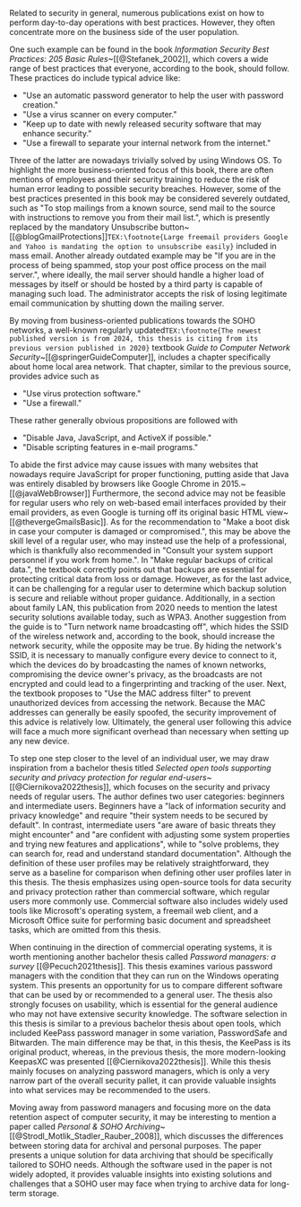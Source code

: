 Related to security in general, numerous publications exist on how to perform day-to-day operations with best practices. However, they often concentrate more on the business side of the user population.

One such example can be found in the book *Information Security Best Practices: 205 Basic Rules*~[[@Stefanek_2002]], which covers a wide range of best practices that everyone, according to the book, should follow. These practices do include typical advice like:

- "Use an automatic password generator to help the user with password creation."
- "Use a virus scanner on every computer."
- "Keep up to date with newly released security software that may enhance security."
- "Use a firewall to separate your internal network from the internet."

Three of the latter are nowadays trivially solved by using Windows OS. To highlight the more business-oriented focus of this book, there are often mentions of employees and their security training to reduce the risk of human error leading to possible security breaches. However, some of the best practices presented in this book may be considered severely outdated, such as "To stop mailings from a known source, send mail to the source with instructions to remove you from their mail list.", which is presently replaced by the mandatory Unsubscribe button~[[@blogGmailProtections]]`TEX:\footnote{Large freemail providers Google and Yahoo is mandating the option to unsubscribe easily}` included in mass email. Another already outdated example may be "If you are in the process of being spammed, stop your post office process on the mail server.", where ideally, the mail server should handle a higher load of messages by itself or should be hosted by a third party is capable of managing such load. The administrator accepts the risk of losing legitimate email communication by shutting down the mailing server.

By moving from business-oriented publications towards the SOHO networks, a well-known regularly updated`TEX:\footnote{The newest published version is from 2024, this thesis is citing from its previous version published in 2020}` textbook *Guide to Computer Network Security*~[[@springerGuideComputer]], includes a chapter specifically about home local area network. That chapter, similar to the previous source, provides advice such as

- "Use virus protection software."
- "Use a firewall."

These rather generally obvious propositions are followed with

- "Disable Java, JavaScript, and ActiveX if possible."
- "Disable scripting features in e-mail programs."

To abide the first advice may cause issues with many websites that nowadays require JavaScript for proper functioning, putting aside that Java was entirely disabled by browsers like Google Chrome in 2015.~[[@javaWebBrowser]] Furthermore, the second advice may not be feasible for regular users who rely on web-based email interfaces provided by their email providers, as even Google is turning off its original basic HTML view~[[@thevergeGmailsBasic]]. As for the recommendation to "Make a boot disk in case your computer is damaged or compromised.", this may be above the skill level of a regular user, who may instead use the help of a professional, which is thankfully also recommended in "Consult your system support personnel if you work from home.". In "Make regular backups of critical data.", the textbook correctly points out that backups are essential for protecting critical data from loss or damage. However, as for the last advice, it can be challenging for a regular user to determine which backup solution is secure and reliable without proper guidance. Additionally, in a section about family LAN, this publication from 2020 needs to mention the latest security solutions available today, such as WPA3. Another suggestion from the guide is to "Turn network name broadcasting off", which hides the SSID of the wireless network and, according to the book, should increase the network security, while the opposite may be true. By hiding the network's SSID, it is necessary to manually configure every device to connect to it, which the devices do by broadcasting the names of known networks, compromising the device owner's privacy, as the broadcasts are not encrypted and could lead to a fingerprinting and tracking of the user. Next, the textbook proposes to "Use the MAC address filter" to prevent unauthorized devices from accessing the network. Because the MAC addresses can generally be easily spoofed, the security improvement of this advice is relatively low. Ultimately, the general user following this advice will face a much more significant overhead than necessary when setting up any new device.

To step one step closer to the level of an individual user, we may draw inspiration from a bachelor thesis titled *Selected open tools supporting security and privacy protection for regular end-users*~[[@Ciernikova2022thesis]], which focuses on the security and privacy needs of regular users. The author defines two user categories: beginners and intermediate users. Beginners have a "lack of information security and privacy knowledge" and require "their system needs to be secured by default". In contrast, intermediate users "are aware of basic threats they might encounter" and "are confident with adjusting some system properties and trying new features and applications", while to "solve problems, they can search for, read and understand standard documentation". Although the definition of these user profiles may be relatively straightforward, they serve as a baseline for comparison when defining other user profiles later in this thesis. The thesis emphasizes using open-source tools for data security and privacy protection rather than commercial software, which regular users more commonly use. Commercial software also includes widely used tools like Microsoft's operating system, a freemail web client, and a Microsoft Office suite for performing basic document and spreadsheet tasks, which are omitted from this thesis.

When continuing in the direction of commercial operating systems, it is worth mentioning another bachelor thesis called *Password managers: a survey* [[@Pecuch2021thesis]]. This thesis examines various password managers with the condition that they can run on the Windows operating system. This presents an opportunity for us to compare different software that can be used by or recommended to a general user. The thesis also strongly focuses on usability, which is essential for the general audience who may not have extensive security knowledge. The software selection in this thesis is similar to a previous bachelor thesis about open tools, which included KeePass password manager in some variation, PasswordSafe and Bitwarden. The main difference may be that, in this thesis, the KeePass is its original product, whereas, in the previous thesis, the more modern-looking KeepasXC was presented [[@Ciernikova2022thesis]]. While this thesis mainly focuses on analyzing password managers, which is only a very narrow part of the overall security pallet, it can provide valuable insights into what services may be recommended to the users.

Moving away from password managers and focusing more on the data retention aspect of computer security, it may be interesting to mention a paper called *Personal \& SOHO Archiving*~[[@Strodl_Motlik_Stadler_Rauber_2008]], which discusses the differences between storing data for archival and personal purposes. The paper presents a unique solution for data archiving that should be specifically tailored to SOHO needs. Although the software used in the paper is not widely adopted, it provides valuable insights into existing solutions and challenges that a SOHO user may face when trying to archive data for long-term storage.